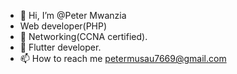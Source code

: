 - 👋 Hi, I’m @Peter Mwanzia
- Web developer(PHP)
- 👀 Networking(CCNA certified).
- 🌱 Flutter developer.
- 📫 How to reach me petermusau7669@gmail.com

<!---
Peter-pixel/Peter-pixel is a ✨ special ✨ repository because its `README.md` (this file) appears on your GitHub profile.
You can click the Preview link to take a look at your changes.
--->
